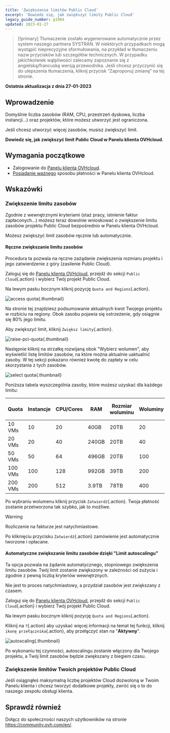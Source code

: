 ```yaml
---
title: 'Zwiększenie limitów Public Cloud'
excerpt: 'Dowiedz się, jak zwiększyć limity Public Cloud'
legacy_guide_number: g1904
updated: 2023-01-27
---
```


> [!primary]
> Tłumaczenie zostało wygenerowane automatycznie przez system naszego partnera SYSTRAN. W niektórych przypadkach mogą wystąpić nieprecyzyjne sformułowania, na przykład w tłumaczeniu nazw przycisków lub szczegółów technicznych. W przypadku jakichkolwiek wątpliwości zalecamy zapoznanie się z angielską/francuską wersją przewodnika. Jeśli chcesz przyczynić się do ulepszenia tłumaczenia, kliknij przycisk “Zaproponuj zmianę” na tej stronie.
> 

**Ostatnia aktualizacja z dnia 27-01-2023**

## Wprowadzenie

Domyślnie liczba zasobów (RAM, CPU, przestrzeń dyskowa, liczba instancji...) oraz projektów, które możesz utworzyć jest ograniczona.

Jeśli chcesz utworzyć więcej zasobów, musisz zwiększyć limit.

**Dowiedz się, jak zwiększyć limit Public Cloud w Panelu klienta OVHcloud.**

## Wymagania początkowe

- Zalogowanie do [Panelu klienta OVHcloud](https://www.ovh.com/auth/?action=gotomanager&from=https://www.ovh.pl/&ovhSubsidiary=pl).
- [Posiadanie ważnego](/pages/account/billing/manage-payment-methods) sposobu płatności w Panelu klienta OVHcloud.


## Wskazówki

### Zwiększenie limitu zasobów

Zgodnie z wewnętrznymi kryteriami (staż pracy, istnienie faktur zapłaconych...) możesz teraz dowolnie wnioskować o zwiększenie limitu zasobów projektu Public Cloud bezpośrednio w Panelu klienta OVHcloud.

Możesz zwiększyć limit zasobów ręcznie lub automatycznie.

#### Ręczne zwiększanie limitu zasobów

Procedura ta pozwala na ręczne zażądanie zwiększenia rozmiaru projektu i jego zatwierdzenie z góry (zasilenie Public Cloud).

Zaloguj się do [Panelu klienta OVHcloud](https://www.ovh.com/auth/?action=gotomanager&from=https://www.ovh.pl/&ovhSubsidiary=pl), przejdź do sekcji `Public Cloud`{.action} i wybierz Twój projekt Public Cloud.

Na lewym pasku bocznym kliknij pozycję `Quota and Regions`{.action}.

![access quota](images/raisepciquota2021.png){.thumbnail}

Na stronie tej znajdziesz podsumowanie aktualnych kwot Twojego projektu w rozbiciu na regiony. Obok zasobu pojawia się ostrzeżenie, gdy osiągnie się 80% jego limitu.

Aby zwiększyć limit, kliknij `Zwiększ limity`{.action}.

![raise-pci-quota](images/raisepciquota2021b.png){.thumbnail}

Następnie kliknij na strzałkę rozwijaną obok "Wybierz wolumen", aby wyświetlić listę limitów zasobów, na które można aktualnie uaktualnić zasoby. W tej sekcji pokazano również kwotę do zapłaty w celu skorzystania z tych zasobów.

![select quota](images/selectquotas.png){.thumbnail}

Poniższa tabela wyszczególnia zasoby, które możesz uzyskać dla każdego limitu:

|Quota|Instancje|CPU/Cores|RAM|Rozmiar woluminu|Woluminy|Snapshots|Floating IPs|Octavia Load Balancer|Gateway (Routers)|
|---|---|---|---|---|---|---|---|---|---|
|10 VMs|10|20|40GB|20TB|20|20|2|2|2|
|20 VMs|20|40|240GB|20TB|40|40|2|2|2|
|50 VMs|50|64|496GB|20TB|100|100|10|10|10|
|100 VMs|100|128|992GB|39TB|200|200|10|10|10|
|200 VMs|200|512|3.9TB|78TB|400|400|50|50|50|

Po wybraniu wolumenu kliknij przycisk `Zatwierdź`{.action}. Twoja płatność zostanie przetworzona tak szybko, jak to możliwe.

> [!warning]
> Rozliczenie na fakturze jest natychmiastowe.
>
> Po kliknięciu przycisku `Zatwierdź`{.action} zamówienie jest automatycznie tworzone i opłacane.
>

#### Automatyczne zwiększanie limitu zasobów dzięki "Limit autoscalingu"

Ta opcja pozwala na żądanie automatycznego, stopniowego zwiększenia limitu zasobów. Twój limit zostanie zwiększony w zależności od zużycia i zgodnie z pewną liczbą kryteriów wewnętrznych.

Nie jest to proces natychmiastowy, a przydział zasobów jest zwiększany z czasem.

Zaloguj się do [Panelu klienta OVHcloud](https://www.ovh.com/auth/?action=gotomanager&from=https://www.ovh.pl/&ovhSubsidiary=pl), przejdź do sekcji `Public Cloud`{.action} i wybierz Twój projekt Public Cloud.

Na lewym pasku bocznym kliknij pozycję `Quota and Regions`{.action}.

Kliknij na `?`{.action} aby uzyskać więcej informacji na temat tej funkcji, kliknij `ikonę przełącznika`{.action}, aby przełączyć stan na "**Aktywny**".

![autoscaling](images/autoscaling.png){.thumbnail}

Po wykonaniu tej czynności, autoscalingu zostanie włączony dla Twojego projektu, a Twój limit zasobów będzie zwiększany z biegiem czasu.

### Zwiększenie limitów Twoich projektów Public Cloud

Jeśli osiągnąłeś maksymalną liczbę projektów Cloud dozwoloną w Twoim Panelu klienta i chcesz tworzyć dodatkowe projekty, zwróć się o to do naszego zespołu obsługi klienta.

## Sprawdź również

Dołącz do społeczności naszych użytkowników na stronie <https://community.ovh.com/en/>.
